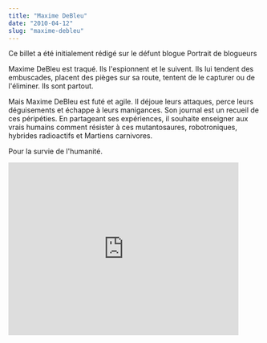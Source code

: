```yaml
---
title: "Maxime DeBleu"
date: "2010-04-12"
slug: "maxime-debleu"
---
```


Ce billet a été initialement rédigé sur le défunt blogue Portrait de blogueurs

Maxime DeBleu est traqué. Ils l'espionnent et le suivent. Ils lui tendent des embuscades, placent des pièges sur sa route, tentent de le capturer ou de l'éliminer. Ils sont partout.

Mais Maxime DeBleu est futé et agile. Il déjoue leurs attaques, perce leurs déguisements et échappe à leurs manigances. Son journal est un recueil de ces péripéties. En partageant ses expériences, il souhaite enseigner aux vrais humains comment résister à ces mutantosaures, robotroniques, hybrides radioactifs et Martiens carnivores.

Pour la survie de l'humanité.

<iframe width="459" height="344" src="https://www.youtube.com/embed/VUJl1fpnfyo?feature=oembed" frameborder="0" allowfullscreen></iframe>
